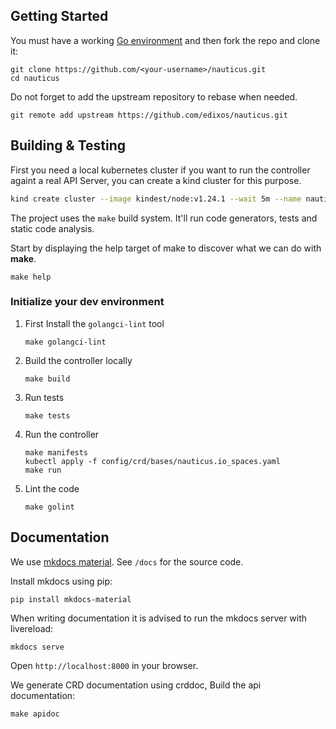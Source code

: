 ## Getting Started

You must have a working [Go environment](https://golang.org/doc/install) and
then fork the repo and clone it:

```shell  title="Clone Nauticus Locally"
git clone https://github.com/<your-username>/nauticus.git
cd nauticus
```


Do not forget to add the upstream repository to rebase when needed.

```shell  title="Clone Nauticus Locally"
git remote add upstream https://github.com/edixos/nauticus.git
```



## Building & Testing

First you need a local kubernetes cluster if you want to run the controller againt a real API Server, you can create a kind 
cluster for this purpose.


 ```bash title="Create a kind cluster"
 kind create cluster --image kindest/node:v1.24.1 --wait 5m --name nauticus
 ```

The project uses the `make` build system. It'll run code generators, tests and
static code analysis.

Start by displaying the help target of make to discover what we can do with **make**.

```shell  title="Display Make Help"
make help
```

### Initialize your dev environment

1. First Install the `golangci-lint` tool

    ```shell  title="Install golangci-lint tool"
    make golangci-lint
    ```

2. Build the controller locally

    ```shell  title="Build the controller locally"
    make build
    ```

3. Run tests

    ```shell  title="Run tests locally"
    make tests
    ```
4. Run the controller 
    ```shell  title="Run the controller locally"
    make manifests
    kubectl apply -f config/crd/bases/nauticus.io_spaces.yaml
    make run
    ```
5. Lint the code

    ```shell  title="Run the controller locally"
    make golint
    ```
   


## Documentation

We use [mkdocs material](https://squidfunk.github.io/mkdocs-material/). See `/docs` for the source code.

Install mkdocs using pip:

```shell
pip install mkdocs-material
```

When writing documentation it is advised to run the mkdocs server with livereload:

```shell
mkdocs serve
```

Open `http://localhost:8000` in your browser.

We generate CRD documentation using crddoc, Build the api documentation:
```shell  title="Generate Api doc"
make apidoc
```